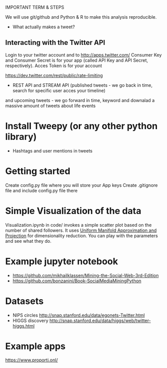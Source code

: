 IMPORTANT TERM & STEPS

We will use git/github and Python & R to make this analysis reproducible.

* What actually makes a tweet?
##  Interacting with the Twitter API
Login to your twitter account and  to http://apps.twitter.com/
Consumer Key  and Consumer Secret  is for your app
(called API Key and API Secret, respectively). Acces Token is for your account


https://dev.twitter.com/rest/public/rate-limiting

 * REST API and STREAM API
 (published  tweets - we go back in time, search for specific user acces your timeline)

 and upcoming tweets -  we  go forward in time, keyword and downalad a massive amount of tweets about life
events
# Install Tweepy (or any other python library)
* Hashtags and user mentions in tweets


# Getting started

Create config.py file where you will store your App keys
Create .gitignore file and include config.py file there

# Simple Visualization of the data

Visualization.ipynb in code/ invokes a simple scatter plot based on the number of shared followers.
It uses [Uniform Manifold Approximation and Projection](https://github.com/lmcinnes/umap) for dimensionality reduction.
You can play with the parameters and see what they do.

# Example jupyter notebook

* https://github.com/mikhailklassen/Mining-the-Social-Web-3rd-Edition
* https://github.com/bonzanini/Book-SocialMediaMiningPython

# Datasets
* NIPS circles http://snap.stanford.edu/data/egonets-Twitter.html
* HIGGS discovery http://snap.stanford.edu/data/higgs/web/twitter-higgs.html


# Example apps
https://www.proporti.onl/
